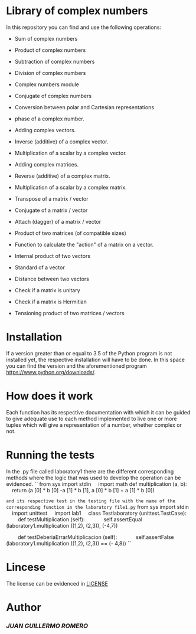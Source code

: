 # Library of complex numbers
In this repository you can find and use the following operations:

- Sum of complex numbers

- Product of complex numbers

- Subtraction of complex numbers

- Division of complex numbers

- Complex numbers module

- Conjugate of complex numbers

- Conversion between polar and Cartesian representations

- phase of a complex number.

- Adding complex vectors.

- Inverse (additive) of a complex vector.

- Multiplication of a scalar by a complex vector.

- Adding complex matrices.

- Reverse (additive) of a complex matrix.

- Multiplication of a scalar by a complex matrix.

- Transpose of a matrix / vector

- Conjugate of a matrix / vector

- Attach (dagger) of a matrix / vector

- Product of two matrices (of compatible sizes)

- Function to calculate the "action" of a matrix on a vector.

- Internal product of two vectors

- Standard of a vector

- Distance between two vectors

- Check if a matrix is unitary

- Check if a matrix is Hermitian

- Tensioning product of two matrices / vectors

# Installation
If a version greater than or equal to 3.5 of the Python program is not installed yet, the respective installation will have to be done.
In this space you can find the version and the aforementioned program https://www.python.org/downloads/.

# How does it work
Each function has its respective documentation with which it can be guided to give adequate use to each method implemented to live one or more tuples which will give a representation of a number, whether complex or not.

# Running the tests
In the .py file called laboratory1 there are the different corresponding methods where the logic that was used to develop the operation can be evidenced.
``
from sys import stdin
    import math
def multiplication (a, b):
    return (a [0] * b [0] -a [1] * b [1], a [0] * b [1] + a [1] * b [0])

``
and its respective test in the testing file with the name of the corresponding function in the laboratory file1.py
``
from sys import stdin
    import unittest
    import lab1
    class Testlaboratory (unittest.TestCase):
        def testMultiplication (self):
            self.assertEqual (laboratory1.multiplication ((1,2), (2,3)), (-4,7))

        def testDeberiaErrarMultiplicacion (self):
            self.assertFalse (laboratory1.multiplication ((1,2), (2,3)) == (- 4,8))
``
# Lincese
The license can be evidenced in [LICENSE](LICENSE)

# Author
### _JUAN GUILLERMO ROMERO_
